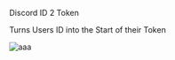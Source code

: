 Discord ID 2 Token

Turns Users ID into the Start of their Token

![aaa](https://cdn.discordapp.com/attachments/724842426526728304/812555662718140416/Capture.PNG)
